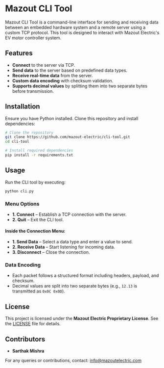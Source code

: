 # Mazout CLI Tool

Mazout CLI Tool is a command-line interface for sending and receiving data between an embedded hardware system and a remote server using a custom TCP protocol. This tool is designed to interact with Mazout Electric's EV motor controller system.

## Features
- **Connect** to the server via TCP.
- **Send data** to the server based on predefined data types.
- **Receive real-time data** from the server.
- **Custom data encoding** with checksum validation.
- **Supports decimal values** by splitting them into two separate bytes before transmission.

## Installation
Ensure you have Python installed. Clone this repository and install dependencies:

```sh
# Clone the repository
git clone https://github.com/mazout-electric/cli-tool.git
cd cli-tool

# Install required dependencies
pip install -r requirements.txt
```

## Usage
Run the CLI tool by executing:

```sh
python cli.py
```

### Menu Options
- **1. Connect** – Establish a TCP connection with the server.
- **2. Quit** – Exit the CLI tool.

#### Inside the Connection Menu:
- **1. Send Data** – Select a data type and enter a value to send.
- **2. Receive Data** – Start listening for incoming data.
- **3. Disconnect** – Close the connection.

### Data Encoding
- Each packet follows a structured format including headers, payload, and checksum.
- Decimal values are split into two separate bytes (e.g., `12.13` is transmitted as `0x0C 0x0D`).

## License
This project is licensed under the **Mazout Electric Proprietary License**. See the [LICENSE](./LICENSE) file for details.

## Contributors
- **Sarthak Mishra**

For any queries or contributions, contact: [info@mazoutelectric.com](mailto:info@mazoutelectric.com)

